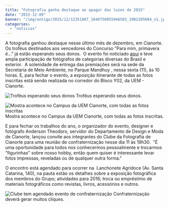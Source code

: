 ```yaml
---
title: "Fotografia ganha destaque ao apagar das luzes de 2015"
date: "2015-12-09"
banner: "/img/antigo/2015/12/12351087_1040750855946503_1902205084_n1.jpg"
categories: 
  - "noticias"
---
```




A fotografia ganhou destaque nesse último mês de dezembro, em Cianorte. Os troféus destinados aos vencedores do Concurso "Para mim, primavera é..." já estão esperando seus donos.  O evento foi noticiado [aqui](/blog/2015/07/fotografia2015/ "Aqui") e teve ampla participação de fotógrafos de categorias diversas do Brasil e exterior.  A solenidade de entrega das premiações será na sede da Secretaria de Meio Ambiente, no Parque Mandhuy , nessa sexta (11), às 10 horas. E, para fechar o evento, a exposição itinerante de todas as fotos inscritas está sendo realizada no corredor do Bloco Y02, da UEM - Cianorte.

<!--more-->

![Troféus esperando seus donos](/img/antigo/2015/12/12351087_1040750855946503_1902205084_n1.jpg) Troféus esperando seus donos.

![Mostra acontece no Campus da UEM Cianorte, com todas as fotos inscritas](/img/antigo/2015/12/fotografias.jpg) Mostra acontece no Campus da UEM Cianorte, com todas as fotos inscritas.

E para fechar os trabalhos do ano, o organizador do evento, designer e fotógrafo Anderson Theodoro, servidor do Departamento de Design e Moda de Cianorte, lançou convite aos integrantes do Clube da Fotografia de Cianorte para uma reunião de confraternização nesse dia 11 às 19h30.  "É uma oportunidade para todos nos conhecermos pessoalmente e trocarmos "figurinhas" sobre nosso hobby, então quem quiser é interessante levar fotos impressas, reveladas ou de qualquer outra forma." 

O encontro está agendado para ocorrer na  Lanchonete Agridoce (Av. Santa Catarina, 140), na pauta estão os detalhes sobre a exposição fotográfica dos membros do Grupo; atividades para 2016; troca ou empréstimo de materiais fotográficos como revistas, livros, acessórios e outros.

![Clube tem agendado evento de confraternização](/img/antigo/2015/12/12295256_1038595769495345_5860527821265574720_n.jpg) Confraternização deverá gerar muitos cliques.
